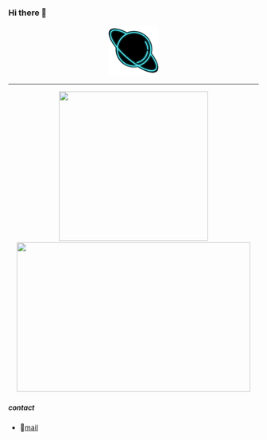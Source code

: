 ### Hi there 👋
<div align="center">
  <img src="image.gif" width="100" height="100">
  </div>
  <hr/>
  <div align="center">
  <img src="https://github-readme-stats.vercel.app/api/top-langs/?username=polarspetroll&layout=compact&theme=radical" width="300" height="300">
  <img src="https://github-readme-stats.vercel.app/api?username=polarspetroll&hide=issues&theme=merko" width="470" height="300">
  </div>

##### contact
- :email:[mail](mailto:polarspetroll@protonmail.com)

